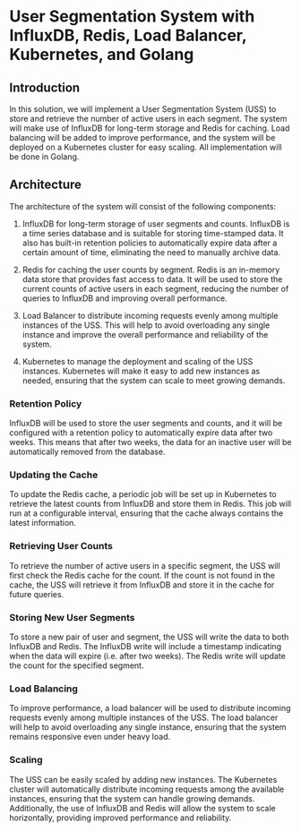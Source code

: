 # User Segmentation System with InfluxDB, Redis, Load Balancer, Kubernetes, and Golang
## Introduction
In this solution, we will implement a User Segmentation System (USS) to store and retrieve the number of active users in each segment. The system will make use of InfluxDB for long-term storage and Redis for caching. Load balancing will be added to improve performance, and the system will be deployed on a Kubernetes cluster for easy scaling. All implementation will be done in Golang.

## Architecture
The architecture of the system will consist of the following components:

1. InfluxDB for long-term storage of user segments and counts. InfluxDB is a time series database and is suitable for storing time-stamped data. It also has built-in retention policies to automatically expire data after a certain amount of time, eliminating the need to manually archive data.

2. Redis for caching the user counts by segment. Redis is an in-memory data store that provides fast access to data. It will be used to store the current counts of active users in each segment, reducing the number of queries to InfluxDB and improving overall performance.

3. Load Balancer to distribute incoming requests evenly among multiple instances of the USS. This will help to avoid overloading any single instance and improve the overall performance and reliability of the system.

4. Kubernetes to manage the deployment and scaling of the USS instances. Kubernetes will make it easy to add new instances as needed, ensuring that the system can scale to meet growing demands.

### Retention Policy
InfluxDB will be used to store the user segments and counts, and it will be configured with a retention policy to automatically expire data after two weeks. This means that after two weeks, the data for an inactive user will be automatically removed from the database.

### Updating the Cache
To update the Redis cache, a periodic job will be set up in Kubernetes to retrieve the latest counts from InfluxDB and store them in Redis. This job will run at a configurable interval, ensuring that the cache always contains the latest information.

### Retrieving User Counts
To retrieve the number of active users in a specific segment, the USS will first check the Redis cache for the count. If the count is not found in the cache, the USS will retrieve it from InfluxDB and store it in the cache for future queries.

### Storing New User Segments
To store a new pair of user and segment, the USS will write the data to both InfluxDB and Redis. The InfluxDB write will include a timestamp indicating when the data will expire (i.e. after two weeks). The Redis write will update the count for the specified segment.

### Load Balancing
To improve performance, a load balancer will be used to distribute incoming requests evenly among multiple instances of the USS. The load balancer will help to avoid overloading any single instance, ensuring that the system remains responsive even under heavy load.

### Scaling
The USS can be easily scaled by adding new instances. The Kubernetes cluster will automatically distribute incoming requests among the available instances, ensuring that the system can handle growing demands. Additionally, the use of InfluxDB and Redis will allow the system to scale horizontally, providing improved performance and reliability.